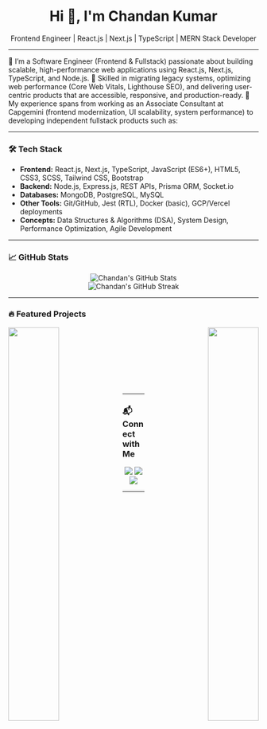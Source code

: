 <h1 align="center">Hi 👋, I'm Chandan Kumar</h1>

<p align="center">
Frontend Engineer | React.js | Next.js | TypeScript | MERN Stack Developer
</p>

---

🌟 I’m a Software Engineer (Frontend & Fullstack) passionate about building scalable, high-performance web applications using React.js, Next.js, TypeScript, and Node.js.
🎯 Skilled in migrating legacy systems, optimizing web performance (Core Web Vitals, Lighthouse SEO), and delivering user-centric products that are accessible, responsive, and production-ready.
🚀 My experience spans from working as an Associate Consultant at Capgemini (frontend modernization, UI scalability, system performance) to developing independent fullstack products such as:

---

### 🛠 Tech Stack
- **Frontend:** React.js, Next.js, TypeScript, JavaScript (ES6+), HTML5, CSS3, SCSS, Tailwind CSS, Bootstrap
- **Backend:** Node.js, Express.js, REST APIs, Prisma ORM, Socket.io
- **Databases:** MongoDB, PostgreSQL, MySQL
- **Other Tools:** Git/GitHub, Jest (RTL), Docker (basic), GCP/Vercel deployments
- **Concepts:** Data Structures & Algorithms (DSA), System Design, Performance Optimization, Agile Development

---

### 📈 GitHub Stats
<p align="center">
  <img src="https://github-readme-stats.vercel.app/api?username=WebDevChandan&show_icons=true&theme=react&hide_border=true" alt="Chandan's GitHub Stats" />
  <br/>
  <img src="https://github-readme-streak-stats.herokuapp.com/?user=WebDevChandan&theme=react&hide_border=true" alt="Chandan's GitHub Streak" />
</p>

---

### 🔥 Featured Projects
<div width="100%" align="center">
  <a href="https://github.com/WebDevChandan/diettracker" align="left">
    <img align="left" width="45%" src="https://github-readme-stats.vercel.app/api/pin/?username=WebDevChandan&repo=diettracker&title_color=10b981&text_color=ffffff&icon_color=10b981&bg_color=1c1917&hide_border=true&locale=en" />
  </a>
  
  <a href="https://github.com/WebDevChandan/portfolio" align="right">
    <img align="right" width="45%" src="https://github-readme-stats.vercel.app/api/pin/?username=WebDevChandan&repo=Portfolio&title_color=10b981&text_color=ffffff&icon_color=10b981&bg_color=1c1917&hide_border=true&locale=en" />
  </a>  
</div>

<br /><br /><br /><br /><br /><br /><br />

---

### 📬 Connect with Me
<p align="center">
  <a href="https://linkedin.com/in/webdevchandan" target="_blank"><img src="https://img.shields.io/badge/LinkedIn-0A66C2?style=for-the-badge&logo=linkedin&logoColor=white"/></a>
  <a href="https://github.com/WebDevChandan" target="_blank"><img src="https://img.shields.io/badge/GitHub-171515?style=for-the-badge&logo=github&logoColor=white"/></a>
  <a href="mailto:hirechandan@gmail.com" target="_blank"><img src="https://img.shields.io/badge/Email-hirechandan@gmail.com-D14836?style=for-the-badge&logo=gmail&logoColor=white"/></a>
</p>

---

